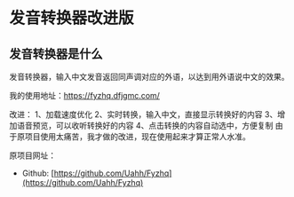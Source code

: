 # 发音转换器改进版
## 发音转换器是什么
发音转换器，输入中文发音返回同声调对应的外语，以达到用外语说中文的效果。
  
  
我的使用地址：https://fyzhq.dfjgmc.com/
  
改进：
1、加载速度优化
2、实时转换，输入中文，直接显示转换好的内容
3、增加语音预览，可以收听转换好的内容
4、点击转换的内容自动选中，方便复制
由于原项目使用太痛苦，我才做的改进，现在使用起来才算正常人水准。
  
  
原项目网址：
* Github: [https://github.com/Uahh/Fyzhq](https://github.com/Uahh/Fyzhq)
